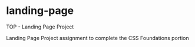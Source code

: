 # landing-page
TOP - Landing Page Project

Landing Page Project assignment to complete the CSS Foundations portion